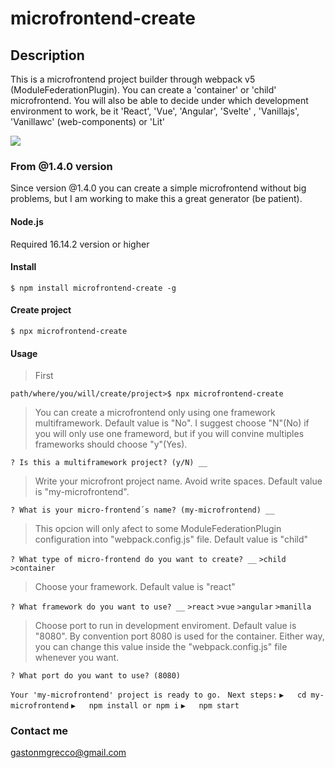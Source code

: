 # microfrontend-create

## Description
This is a microfrontend project builder through webpack v5 (ModuleFederationPlugin). You can create a 'container' or 'child' microfrontend. You will also be able to decide under which development environment to work, be it 'React', 'Vue', 'Angular', 'Svelte' , 'Vanillajs', 'Vanillawc' (web-components) or 'Lit'

![](https://avatars.githubusercontent.com/u/61727377?s=280&v=4)

### From @1.4.0 version 

Since version @1.4.0 you can create a simple microfrontend without big problems, but I am working to make this a great generator (be patient).

#### Node.js
Required 16.14.2 version or higher

#### Install

`$ npm install microfrontend-create -g`

#### Create project
`$ npx microfrontend-create`

#### Usage
>First

`path/where/you/will/create/project>$ npx microfrontend-create`

> You can create a microfrontend only using one framework multiframework. Default value is "No". I suggest choose "N"(No) if you will only use one frameword, but if you will convine multiples frameworks should choose "y"(Yes).

`? Is this a multiframework project? (y/N) __`

> Write your microfront project name. Avoid write spaces. Default value is "my-microfrontend".

`? What is your micro-frontend´s name? (my-microfrontend) __`

> This opcion will only afect to some ModuleFederationPlugin configuration into "webpack.config.js" file. Default value is "child"

`? What type of micro-frontend do you want to create? __`
`>child`
`>container`

>Choose your framework. Default value is "react"

`? What framework do you want to use? __`
`>react`
`>vue`
`>angular`
`>manilla`

>Choose port to run in development enviroment. Default value is "8080".
By convention port 8080 is used for the container. Either way, you can change this value inside the "webpack.config.js" file whenever you want.

`? What port do you want to use? (8080)`

`Your 'my-microfrontend' project is ready to go.`
` Next steps:`
`▶️   cd my-microfrontend`
`▶️   npm install or npm i`
`▶️   npm start`

### Contact me
gastonmgrecco@gmail.com